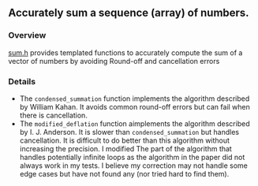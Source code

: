 ## Accurately sum a sequence (array) of numbers.

### Overview
[sum.h](sum.h) provides templated functions to accurately compute the sum of a
vector of numbers by avoiding Round-off and cancellation errors

### Details
- The `condensed_summation` function implements the algorithm described by
  William Kahan. It avoids common round-off errors but can fail when there is
  cancellation.
- The `modified_deflation` function aimplements the algorithm described by I.
  J. Anderson. It is slower than `condensed_summation` but handles
  cancellation.  It is difficult to do better than this algorithm without
  increasing the precision. I modified The part of the algorithm that handles
  potentially infinite loops as the algorithm in the paper did not always work in
  my tests.  I believe my correction may not handle some edge cases but have not
  found any (nor tried hard to find them).
